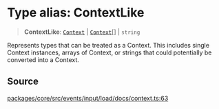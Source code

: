 # Type alias: ContextLike

> **ContextLike**: [`Context`](../classes/Context.md) \| [`Context`](../classes/Context.md)[] \| `string`

Represents types that can be treated as a Context. This includes single Context instances,
arrays of Context, or strings that could potentially be converted into a Context.

## Source

[packages/core/src/events/input/load/docs/context.ts:63](https://github.com/VictorS67/encre/blob/c09849eb59af073bf23be826a912f2ba4f635f93/packages/core/src/events/input/load/docs/context.ts#L63)
